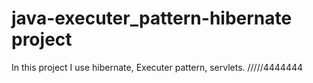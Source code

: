 # java-executer_pattern-hibernate project
In this project I use hibernate, Executer pattern, servlets. /////4444444
